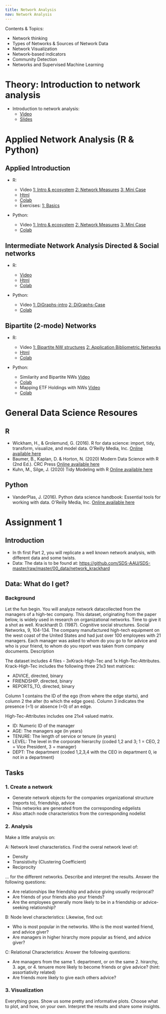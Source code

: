 ```yaml
---
title: Network Analysis
nav: Network Analysis
---
```


Contents & Topics: 

* Network thinking
* Types of Networks & Sources of Network Data
* Network Visualization
* Network-based indicators
* Community Detection
* Networks and Supervised Machine Learning


# Theory: Introduction to network analysis

* Introduction to network analysis: 
   * [Video](https://www.loom.com/share/307f388fbb3d4e73919250aa6eb535f0) 
   * [Slides](https://sds-aau.github.io/SDS-master/M2/notebooks/network_analysis_theory.html)

# Applied Network Analysis (R & Python)

## Applied Introduction

* R: 
   * Video [1: Intro & ecosystem](https://www.loom.com/share/abe75a61d7374ae99f946e1a5829430e) [2: Network Measures](https://www.loom.com/share/981c493c990c46f591f465455a0d5bba) [3: Mini Case](https://www.loom.com/share/9fc0c009945c4fb0b3aaa0be77f52707) 
   * [Html](https://sds-aau.github.io/SDS-master/M2/notebooks/network_analysis_application.nb.html) 
   * [Colab](https://colab.research.google.com/github/SDS-AAU/SDS-master/blob/master/M2/notebooks/network_analysis_application.ipynb)
   * Exercises: [1: Basics](https://colab.research.google.com/github/SDS-AAU/SDS-master/blob/master/M2/exercises/network_analysis_application_ex1.ipynb)

* Python: 
   * Video [1: Intro & ecosystem](https://www.loom.com/share/e2a1e501c1474b70aaa64bad5257d635)  [2: Network Measures](https://www.loom.com/share/3556014c3e2b4fd39d675e05258f5041) [3: Mini Case](https://www.loom.com/share/75ed0b7f781a447991f28149bbe54c04) 
   * [Colab](https://github.com/SDS-AAU/SDS-master/blob/master/M2/notebooks/M2_Networks_hands_on_in_python.ipynb)

## Intermediate Network Analysis Directed & Social networks

* R: 
   * [Video](https://www.loom.com/share/1f905b64ba014819a0c0b45c0757f92c) 
   * [Html](https://sds-aau.github.io/SDS-master/M2/notebooks/network_analysis_application_directed.nb.html) 
   * [Colab](https://colab.research.google.com/github/SDS-AAU/SDS-master/blob/master/M2/notebooks/network_analysis_application_directed.ipynb)

* Python: 
   * Video [1: DiGraphs-intro](https://www.loom.com/share/6a8c8d5d6b8e4e989356b5ca4fa47035?sharedAppSource=personal_library)  [2: DiGraphs-Case](https://www.loom.com/share/fb7a9e91d67e487094b390c9b509737c?sharedAppSource=personal_library) 
   * [Colab](https://github.com/SDS-AAU/SDS-master/blob/master/M2/notebooks/M2_Directed_Networks_hands_on_Python.ipynb)

## Bipartite (2-mode) Networks

* R: 
   * Video [1: Bipartite NW structures](https://www.loom.com/share/7668a71c95f941a1a17148e45ba83689) [2: Application Bibliometric Networks](https://www.loom.com/share/2fdf16a87a9d4eac81d50cef0b55ae3b) 
   * [Html](https://sds-aau.github.io/SDS-master/M2/notebooks/network_analysis_application_bipartite.nb.html) 
   * [Colab](https://colab.research.google.com/github/SDS-AAU/SDS-master/blob/master/M2/notebooks/network_analysis_application_bipartite.ipynb)

* Python: 
   * Similarity and Bipartite NWs [Video](https://www.loom.com/share/f51efae898ff4d78a69949381b4649fe) 
   * [Colab](https://nbviewer.jupyter.org/github/SDS-AAU/SDS-master/blob/master/M2/notebooks/M2_Bipartite_graphs_in_Python.ipynb)
   * Mapping ETF Holdings with NWs [Video](https://www.loom.com/share/3984d91363f54c01b27d8672f382b711?sharedAppSource=personal_library) 
   * [Colab](https://nbviewer.jupyter.org/github/SDS-AAU/SDS-master/blob/master/M2/notebooks/M2_Case_ETF_Holdings_Python.ipynb)


# General Data Science Resoures

## R
* Wickham, H., & Grolemund, G. (2016). R for data science: import, tidy, transform, visualize, and model data. O'Reilly Media, Inc. [Online available here](https://r4ds.had.co.nz/)
* Baumer, B., Kaplan, D. & Horton, N. (2020) Modern Data Science with R (2nd Ed.). CRC Press [Online available here](https://beanumber.github.io/mdsr2e/)
* Kuhn, M., Silge, J. (2020) Tidy Modeling with R [Online available here](https://www.tmwr.org/)


## Python

* VanderPlas, J. (2016). Python data science handbook: Essential tools for working with data. O'Reilly Media, Inc. [Online available here](https://jakevdp.github.io/PythonDataScienceHandbook/index.html)


# Assignment 1

## Introduction

* In th first Part 2, you will replicate a well known network analysis, with different data and some twists. 
* Data: The data is to be found at: https://github.com/SDS-AAU/SDS-master/raw/master/00_data/network_krackhard 

## Data: What do I get?

### Background
Let the fun begin. You will analyze network datacollected from the managers of a high-tec company. This dataset, originating from the paper below, is widely used in research on organizational networks. Time to give it a shot as well.
Krackhardt D. (1987). Cognitive social structures. Social Networks, 9, 104-134. The company manufactured high-tech equipment on the west coast of the United States and had just over 100 employees with 21 managers. Each manager was asked to whom do you go to for advice and who is your friend, to whom do you report was taken from company documents.
Description

The dataset includes 4 files - 3xKrack-High-Tec and 1x High-Tec-Attributes. Krack-High-Tec includes the following three 21x3 text matrices:

* ADVICE, directed, binary
* FRIENDSHIP, directed, binary
* REPORTS_TO, directed, binary

Column 1 contains the ID of the ego (from where the edge starts), and column 2 the alter (to which the edge goes). Column 3 indicates the presence (=1) or absence (=0) of an edge.

High-Tec-Attributes includes one 21x4 valued matrix.

* ID: Numeric ID of the manager
* AGE: The managers age (in years)
* TENURE: The length of service or tenure (in years)
* LEVEL: The level in the corporate hierarchy (coded 1,2 and 3; 1 = CEO, 2 = Vice President, 3 = manager)
* DEPT: The department (coded 1,2,3,4 with the CEO in department 0, ie not in a department)


## Tasks

### 1. Create a network

* Generate network objects for the companies organizational structure (reports to), friendship, advice
* This networks are generated from the corresponding edgelists
* Also attach node characteristics from the corresponding nodelist

### 2. Analysis

Make a little analysis on:

A: Network level characteristics. Find the overal network level of:

* Density
* Transistivity (Clustering Coefficient)
* Reciprocity

... for the different networks. Describe and interpret the results. Answer the following questions:

* Are relationships like friendship and advice giving usually reciprocal?
* Are friends of your friends also your friends?
* Are the employees generally more likely to be in a friendship or advice-seeking relationship?

B: Node level characteristics: Likewise, find out:

* Who is most popular in the networks. Who is the most wanted friend, and advice giver?
* Are managers in higher hirarchy more popular as friend, and advice giver?

C: Relational Characteristics: Answer the following questions:

* Are managers from the same 1. department, or on the same 2. hirarchy, 3. age, or 4. tenuere more likely to become friends or give advice? (hint: assortiativity related)
* Are friends more likely to give each others advice?


### 3. Visualization

Everything goes. Show us some pretty and informative plots. Choose what to plot, and how, on your own. Interpret the results and share some insights.



